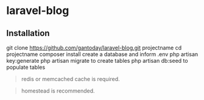 # laravel-blog

## Installation

git clone https://github.com/gantoday/laravel-blog.git projectname
cd projectname
composer install
create a database and inform .env
php artisan key:generate
php artisan migrate to create tables
php artisan db:seed to populate tables

>redis or memcached cache is required.

>homestead is recommended.
